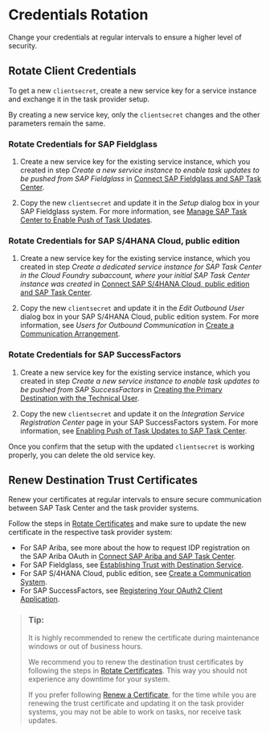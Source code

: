 <!-- loio8080abf7d2cf4918802aa86e955ffc8b -->

# Credentials Rotation

Change your credentials at regular intervals to ensure a higher level of security.



<a name="loio8080abf7d2cf4918802aa86e955ffc8b__section_ClientCredentials"/>

## Rotate Client Credentials

To get a new `clientsecret`, create a new service key for a service instance and exchange it in the task provider setup.

By creating a new service key, only the `clientsecret` changes and the other parameters remain the same.



### Rotate Credentials for SAP Fieldglass

1.  Create a new service key for the existing service instance, which you created in step *Create a new service instance to enable task updates to be pushed from SAP Fieldglass* in [Connect SAP Fieldglass and SAP Task Center](../40-administration/connect-sap-fieldglass-and-sap-task-center-9367f0d.md).

2.  Copy the new `clientsecret` and update it in the *Setup* dialog box in your SAP Fieldglass system. For more information, see [Manage SAP Task Center to Enable Push of Task Updates](https://help.sap.com/viewer/73c0a1be6aaa46ef9b66b1c3f28a77f4/cloud/en-US/028e198df0284ff09662aa279a25b00f.html).



### Rotate Credentials for SAP S/4HANA Cloud, public edition

1.  Create a new service key for the existing service instance, which you created in step *Create a dedicated service instance for SAP Task Center in the Cloud Foundry subaccount, where your initial SAP Task Center instance was created* in [Connect SAP S/4HANA Cloud, public edition and SAP Task Center](../40-administration/connect-sap-s-4hana-cloud-public-edition-and-sap-task-center-0aff1b4.md).

2.  Copy the new `clientsecret` and update it in the *Edit Outbound User* dialog box in your SAP S/4HANA Cloud, public edition system. For more information, see *Users for Outbound Communication* in [Create a Communication Arrangement](https://help.sap.com/docs/SAP_S4HANA_CLOUD/0f69f8fb28ac4bf48d2b57b9637e81fa/913ff1a47a6447e3b7bee17fa6f275ff.html?version=latest).



### Rotate Credentials for SAP SuccessFactors

1.  Create a new service key for the existing service instance, which you created in step *Create a new service instance to enable task updates to be pushed from SAP SuccessFactors* in [Creating the Primary Destination with the Technical User](../40-administration/creating-the-primary-destination-with-the-technical-user-dc5407b.md).

2.  Copy the new `clientsecret` and update it on the *Integration Service Registration Center* page in your SAP SuccessFactors system. For more information, see [Enabling Push of Task Updates to SAP Task Center](https://help.sap.com/viewer/568480cc877d4337992a2cd9792fbfed/latest/en-US/f65742cc51034ae595c3e0c688418944.html).

Once you confirm that the setup with the updated `clientsecret` is working properly, you can delete the old service key.



<a name="loio8080abf7d2cf4918802aa86e955ffc8b__section_RenewTrust"/>

## Renew Destination Trust Certificates

Renew your certificates at regular intervals to ensure secure communication between SAP Task Center and the task provider systems.

Follow the steps in [Rotate Certificates](https://help.sap.com/docs/CP_CONNECTIVITY/cca91383641e40ffbe03bdc78f00f681/82dbecae3454493782d16a79e30f1a6d.html?version=Cloud#rotate-certificates) and make sure to update the new certificate in the respective task provider system:

-   For SAP Ariba, see more about the how to request IDP registration on the SAP Ariba OAuth in [Connect SAP Ariba and SAP Task Center](../40-administration/connect-sap-ariba-and-sap-task-center-d26b525.md).
-   For SAP Fieldglass, see [Establishing Trust with Destination Service](https://help.sap.com/viewer/73c0a1be6aaa46ef9b66b1c3f28a77f4/cloud/en-US/3fabeb5092a44edd8fc3dd4b4cbc6b9e.html).
-   For SAP S/4HANA Cloud, public edition, see [Create a Communication System](https://help.sap.com/viewer/0f69f8fb28ac4bf48d2b57b9637e81fa/latest/en-US/be1e3da9ea1446a0ac9bbcbe36fb08a2.html).
-   For SAP SuccessFactors, see [Registering Your OAuth2 Client Application](https://help.sap.com/viewer/568480cc877d4337992a2cd9792fbfed/latest/en-US/6b3c741483de47b290d075d798163bc1.html).

> ### Tip:  
> It is highly recommended to renew the certificate during maintenance windows or out of business hours.
> 
> We recommend you to renew the destination trust certificates by following the steps in [Rotate Certificates](https://help.sap.com/docs/CP_CONNECTIVITY/cca91383641e40ffbe03bdc78f00f681/82dbecae3454493782d16a79e30f1a6d.html?version=Cloud#rotate-certificates). This way you should not experience any downtime for your system.
> 
> If you prefer following [Renew a Certificate](https://help.sap.com/viewer/cca91383641e40ffbe03bdc78f00f681/Cloud/en-US/82dbecae3454493782d16a79e30f1a6d.html#loio82dbecae3454493782d16a79e30f1a6d__renew_cert), for the time while you are renewing the trust certificate and updating it on the task provider systems, you may not be able to work on tasks, nor receive task updates.

